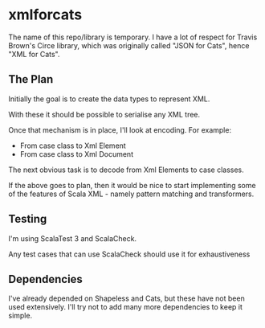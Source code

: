# xmlforcats

The name of this repo/library is temporary. 
I have a lot of respect for Travis Brown's Circe library, which was originally called "JSON for Cats", hence "XML for Cats".


## The Plan

Initially the goal is to create the data types to represent XML.

With these it should be possible to serialise any XML tree.

Once that mechanism is in place, I'll look at encoding. For example:
- From case class to Xml Element
- From case class to Xml Document

The next obvious task is to decode from Xml Elements to case classes.

If the above goes to plan, then it would be nice to start implementing some of the features of Scala XML - namely pattern matching and transformers.


## Testing
I'm using ScalaTest 3 and ScalaCheck. 

Any test cases that can use ScalaCheck should use it for exhaustiveness 

## Dependencies
I've already depended on Shapeless and Cats, but these have not been used extensively.
I'll try not to add many more dependencies to keep it simple.
